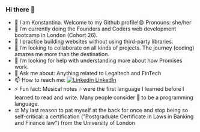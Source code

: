 ### Hi there 👋
- 🤝 I am Konstantina. Welcome to my Github profile!😄 Pronouns: she/her
- 🔭 I’m currently doing the Founders and Coders web development bootcamp in London (Cohort 26).
- 🌱 I practice building websites without using third-party libraries.
- 👯 I’m looking to collaborate on all kinds of projects. The journey (coding) amazes me more than the destination.
- 🤔 I’m looking for help with understanding more about how Promises work.
- 💬 Ask me about: Anything related to Legaltech and FinTech
- 📫 How to reach me: [![Linkedin](https://i.stack.imgur.com/gVE0j.png) LinkedIn](https://www.linkedin.com/in/konstantinakatmada/)
- ⚡ Fun fact: Musical notes 🎶 were the first language I learned before I learned to read and write. Many people consider 🎼 to be a programming language.
 - ⚖️ My last reason to pat myself at the back for once and stop being so self-critical: a certification ("Postgraduate Certificate in Laws in Banking and Finance law")	from the University of London
